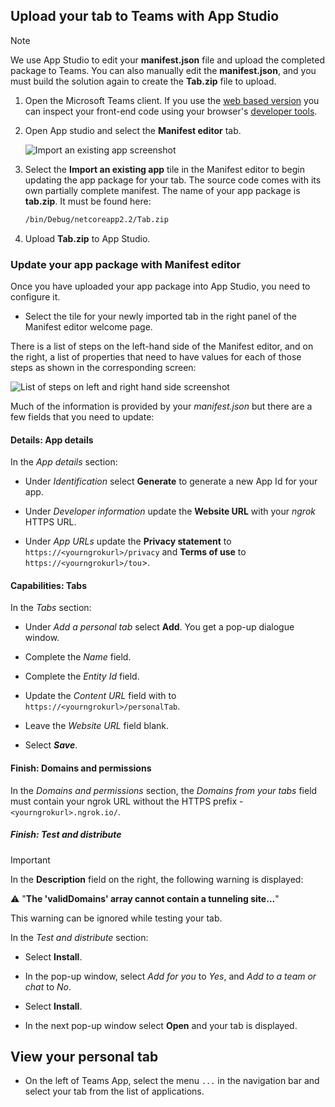 ## Upload your tab to Teams with App Studio

>[!NOTE]
> We use App Studio to edit your **manifest.json** file and upload the completed package to Teams. You can also manually edit the **manifest.json**, and you must build the solution again to create the **Tab.zip** file to upload.

1. Open the Microsoft Teams client. If you use the [web based version](https://teams.microsoft.com) you can inspect your front-end code using your browser's [developer tools](~/tabs/how-to/developer-tools.md).

1. Open App studio and select the **Manifest editor** tab.

    ![Import an existing app screenshot](~/assets/images/tabs/Import-existing-tab.png)

1. Select the **Import an existing app** tile in the Manifest editor to begin updating the app package for your tab. The source code comes with its own partially complete manifest. The name of your app package is **tab.zip**. It must be found here:

    ```bash
    /bin/Debug/netcoreapp2.2/Tab.zip
    ```

1. Upload **Tab.zip** to App Studio.

### Update your app package with Manifest editor

Once you have uploaded your app package into App Studio, you need to configure it.

- Select the tile for your newly imported tab in the right panel of the Manifest editor welcome page.

There is a list of steps on the left-hand side of the Manifest editor, and on the right, a list of properties that need to have values for each of those steps as shown in the corresponding screen:

![List of steps on left and right hand side screenshot](~/assets/images/tabs/Update-app-package-with-manifest-editor.png)

Much of the information is provided by your *manifest.json* but there are a few fields that you need to update:

#### Details: App details

In the *App details* section:

- Under *Identification* select **Generate** to generate a new App Id for your app.

- Under *Developer information* update the **Website URL** with your *ngrok* HTTPS URL.

- Under *App URLs* update the **Privacy statement** to `https://<yourngrokurl>/privacy` and **Terms of use** to `https://<yourngrokurl>/tou`>.

#### Capabilities: Tabs

In the *Tabs* section:

- Under *Add a personal tab* select **Add**. You get a pop-up dialogue window.

- Complete the *Name* field.

- Complete the *Entity Id* field.

- Update the *Content URL* field with to `https://<yourngrokurl>/personalTab`.

- Leave the *Website URL* field blank.

- Select ***Save***.

#### Finish: Domains and permissions

In the *Domains and permissions* section, the *Domains from your tabs* field must contain your ngrok URL without the HTTPS prefix - `<yourngrokurl>.ngrok.io/`.

##### Finish: Test and distribute

>[!IMPORTANT]
>In the **Description** field on the right, the following warning is displayed:
>
>&#9888; "**The 'validDomains' array cannot contain a tunneling site...**"
>
>This warning can be ignored while testing your tab.

In the *Test and distribute* section:

- Select **Install**.

- In the pop-up window, select *Add for you* to *Yes*, and *Add to a team or chat* to *No*.

- Select **Install**.

- In the next pop-up window select **Open** and your tab is displayed.

## View your personal tab

- On the left of Teams App, select the menu `...` in the navigation bar and select your tab from the list of applications.